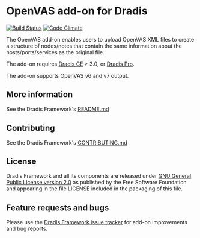 # OpenVAS add-on for Dradis

[![Build Status](https://secure.travis-ci.org/dradis/dradis-openvas.png?branch=master)](http://travis-ci.org/dradis/dradis-openvas) [![Code Climate](https://codeclimate.com/github/dradis/dradis-openvas.png)](https://codeclimate.com/github/dradis/dradis-openvas.png)

The OpenVAS add-on enables users to upload OpenVAS XML files to create a structure of nodes/notes that contain the same information about the hosts/ports/services as the original file.

The add-on requires [Dradis CE](https://dradis.com/ce/) > 3.0, or [Dradis Pro](https://dradis.com/).

The add-on supports OpenVAS v6 and v7 output.


## More information

See the Dradis Framework's [README.md](https://github.com/dradis/dradis-ce/blob/develop/README.md)


## Contributing

See the Dradis Framework's [CONTRIBUTING.md](https://github.com/dradis/dradis-ce/blob/develop/CONTRIBUTING.md)


## License

Dradis Framework and all its components are released under [GNU General Public License version 2.0](http://www.gnu.org/licenses/old-licenses/gpl-2.0.html) as published by the Free Software Foundation and appearing in the file LICENSE included in the packaging of this file.


## Feature requests and bugs

Please use the [Dradis Framework issue tracker](https://github.com/dradis/dradis-ce/issues) for add-on improvements and bug reports.
